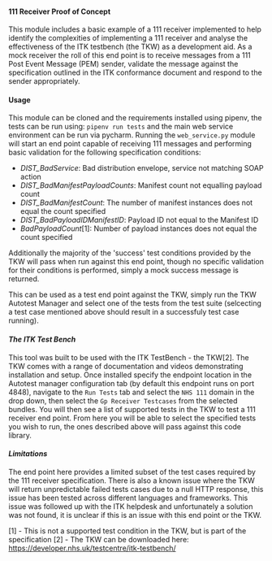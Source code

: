 
#### __**111 Receiver Proof of Concept**__

This module includes a basic example of a 111 receiver implemented to help identify the complexities
of implementing a 111 receiver and analyse the effectiveness of the ITK testbench (the TKW) as a development aid. As
a mock receiver the roll of this end point is to receive messages from a 111 Post Event Message (PEM) sender, 
validate the message against the specification outlined in the ITK conformance document and respond to the sender
appropriately.

#### **Usage**
This module can be cloned and the requirements installed using pipenv, the tests can be run using:
`pipenv run tests` and the main web service environment can be run via pycharm. Running the `web_service.py` module will
start an end point capable of receiving 111 messages and performing basic validation for the following specification
conditions:

* _DIST_BadService_: Bad distribution envelope, service not matching SOAP action
* _DIST_BadManifestPayloadCounts_: Manifest count not equalling payload count
* _DIST_BadManifestCount_: The number of manifest instances does not equal the count specified
* _DIST_BadPayloadIDManifestID_: Payload ID not equal to the Manifest ID
* _BadPayloadCount_[1]: Number of payload instances does not equal the count specified 
 

Additionally the majority of the 'success' test conditions provided by the TKW will pass when run against this end point, though no 
specific validation for their conditions is performed, simply a mock success message is returned.

This can be used as a test end point against the TKW, simply run the TKW Autotest Manager and select one of the tests from the test 
suite (selcecting a test case mentioned above should result in a successfuly test case running).


#### *The ITK Test Bench*
This tool was built to be used with the ITK TestBench - the TKW[2]. The TKW comes with a range of documentation
and videos demonstrating installation and setup. Once installed specify the endpoint location in the Autotest manager
configuration tab (by default this endpoint runs on port 4848), navigate to the `Run Tests` tab and select the `NHS 111`
domain in the drop down, then select the `Gp Receiver Testcases` from the selected bundles. You will then see a list
of supported tests in the TKW to test a 111 receiver end point. From here you will be able to select the specified tests
you wish to run, the ones described above will pass against this code library.


#### *Limitations*
The end point here provides a limited subset of the test cases required by the 111 receiver specification. There is
also a known issue where the TKW will return unpredictable failed tests cases due to a null HTTP response, this issue
has been tested across different languages and frameworks. This issue was followed up with the ITK helpdesk and 
unfortunately a solution was not found, it is unclear if this is an issue with this end point or the TKW. 

[1] - This is not a supported test condition in the TKW, but is part of the specification
[2] - The TKW can be downloaded here: https://developer.nhs.uk/testcentre/itk-testbench/
